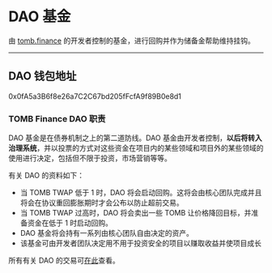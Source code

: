 # DAO 基金

由 [tomb.finance](http://tomb.finance) 的开发者控制的基金，进行回购并作为储备金帮助维持挂钩。

---

## DAO 钱包地址

0x0fA5a3B6f8e26a7C2C67bd205fFcfA9f89B0e8d1

### TOMB Finance DAO 职责

DAO 基金是在债券机制之上的第二道防线。DAO 基金由开发者控制，**以后将转入治理系统**，并以投票的方式对这些资金在项目内的某些领域和项目外的某些领域的使用进行决定，包括但不限于投资，市场营销等等。

有关 DAO 的资料如下：

- 当 TOMB TWAP 低于 1 时，DAO 将会启动回购。这将会由核心团队完成并且将会在协议重回膨胀期时才会公布以防止超前交易。
- 当 TOMB TWAP 过高时，DAO 将会卖出一些 TOMB 让价格降回目标，并准备资金在低于 1 时启动回购。
- DAO 基金将会持有一系列由核心团队自由决定的资产。
- 该基金可由开发者团队决定用不用于投资安全的项目以赚取收益并使项目成长

所有有关 DAO 的交易可[在此](https://docs.tomb.finance/dao-txs)查看。
